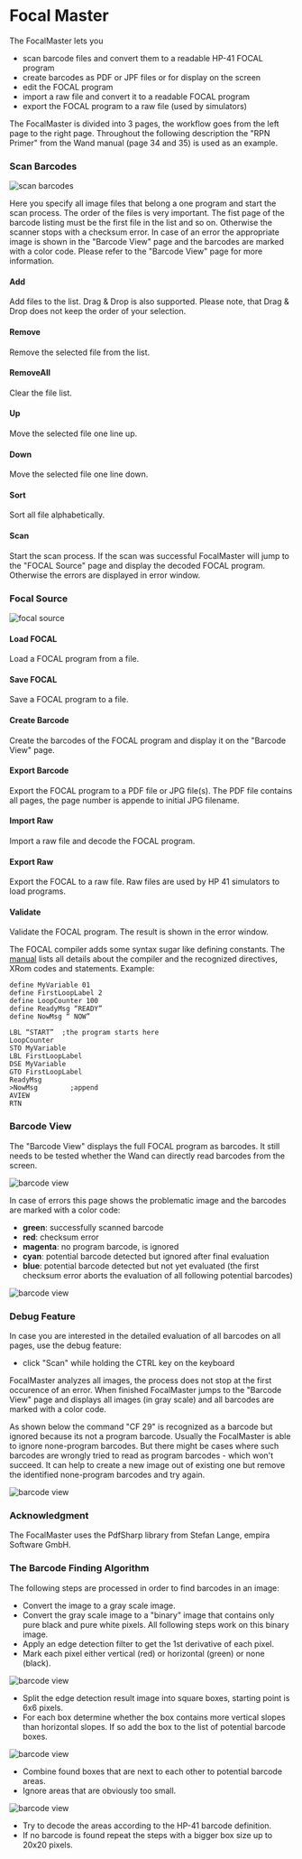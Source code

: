 # Focal Master
The FocalMaster lets you
- scan barcode files and convert them to a readable HP-41 FOCAL program
- create barcodes as PDF or JPF files or for display on the screen
- edit the FOCAL program
- import a raw file and convert it to a readable FOCAL program
- export the FOCAL program to a raw file (used by simulators)

The FocalMaster is divided into 3 pages, the workflow goes from the left page to the right page. Throughout the following description the "RPN Primer" from the Wand manual (page 34 and 35) is used as an example.

### Scan Barcodes
![scan barcodes](Images/ScanBarcodes.jpg)

Here you specify all image files that belong a one program and start the scan process. The order of the files is very important. The fist page of the barcode listing must be the first file in the list and so on. Otherwise the scanner stops with a checksum error. In case of an error the appropriate image is shown in the "Barcode View" page and the barcodes are marked with a color code. Please refer to the "Barcode View" page for more information.

#### Add
Add files to the list. Drag & Drop is also supported. Please note, that Drag & Drop does not keep the order of your selection.
#### Remove
Remove the selected file from the list.
#### RemoveAll
Clear the file list.
#### Up
Move the selected file one line up.
#### Down
Move the selected file one line down.
#### Sort
Sort all file alphabetically.
#### Scan
Start the scan process. If the scan was successful FocalMaster will jump to the "FOCAL Source" page and display the decoded FOCAL program. Otherwise the errors are displayed in error window.

### Focal Source
![focal source](Images/FocalSource.jpg)
#### Load FOCAL
Load a FOCAL program from a file.
#### Save FOCAL
Save a FOCAL program to a file.
#### Create Barcode
Create the barcodes of the FOCAL program and display it on the "Barcode View" page. 
#### Export Barcode
Export the FOCAL program to a PDF file or JPG file(s). The PDF file contains all pages,  the page number is appende to initial JPG filename.
#### Import Raw
Import a raw file and decode the FOCAL program.
#### Export Raw
Export the FOCAL to a raw file. Raw files are used by HP 41 simulators to load programs.
#### Validate
Validate the FOCAL program. The result is shown in the error window.

The FOCAL compiler adds some syntax sugar like defining constants. The [manual](Manual.pdf) lists all details about the compiler and the recognized directives, XRom codes and statements. Example:
```
define MyVariable 01
define FirstLoopLabel 2
define LoopCounter 100
define ReadyMsg “READY”
define NowMsg “ NOW”

LBL “START”  ;the program starts here
LoopCounter
STO MyVariable
LBL FirstLoopLabel
DSE MyVariable
GTO FirstLoopLabel
ReadyMsg
>NowMsg        ;append
AVIEW
RTN
```


### Barcode View

The "Barcode View" displays the full FOCAL program as barcodes. It still needs to be tested whether the Wand can directly read barcodes from the screen.

![barcode view](Images/BarcodeView.jpg)

In case of errors this page shows the problematic image and the barcodes are marked with a color code:

- **green**: successfully scanned barcode
- **red**: checksum error
- **magenta**: no program barcode, is ignored
- **cyan**: potential barcode detected but ignored after final evaluation
- **blue**: potential barcode detected but not yet evaluated (the first checksum error aborts the evaluation of all following potential barcodes)

![barcode view](Images/Error.jpg)

### Debug Feature
In case you are interested in the detailed evaluation of all barcodes on all pages, use the debug feature:
- click "Scan" while holding the CTRL key on the keyboard

FocalMaster analyzes all images, the process does not stop at the first occurence of an error. When finished FocalMaster jumps to the "Barcode View" page and displays all images (in gray scale) and all barcodes are marked with a color code.

As shown below the command "CF 29" is recognized as a barcode but ignored because its not a program barcode. Usually the FocalMaster is able to ignore none-program barcodes. But there might be cases where such barcodes are wrongly tried to read as program barcodes - which won't succeed. It can help to create a new image out of existing one but remove the identified none-program barcodes and try again.

![barcode view](Images/Debug.jpg)

### Acknowledgment
The FocalMaster uses the PdfSharp library from Stefan Lange, empira Software GmbH.

### The Barcode Finding Algorithm
The following steps are processed in order to find barcodes in an image:

- Convert the image to a gray scale image.
- Convert the gray scale image to a "binary" image that contains only pure black and pure white pixels. All following steps work on this binary image.
- Apply an edge detection filter to get the 1st derivative of each pixel.
- Mark each pixel either vertical (red) or horizontal (green) or none (black).

![barcode view](Images/Edges.jpg)
- Split the edge detection result image into square boxes, starting point is 6x6 pixels.
- For each box determine whether the box contains more vertical slopes than horizontal slopes. If so add the box to the list of potential barcode boxes.

![barcode view](Images/Boxes.jpg)
- Combine found boxes that are next to each other to potential barcode areas.
- Ignore areas that are obviously too small.

![barcode view](Images/Areas.jpg)
- Try to decode the areas according to the HP-41 barcode definition.
- If no barcode is found repeat the steps with a bigger box size up to 20x20 pixels.
